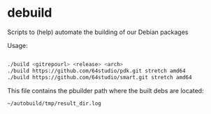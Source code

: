 # debuild
Scripts to (help) automate the building of our Debian packages

Usage:

```bash

./build <gitrepourl> <release> <arch>
./build https://github.com/64studio/pdk.git stretch amd64
./build https://github.com/64studio/smart.git stretch amd64

```

This file contains the pbuilder path where the built debs are located:

`~/autobuild/tmp/result_dir.log`